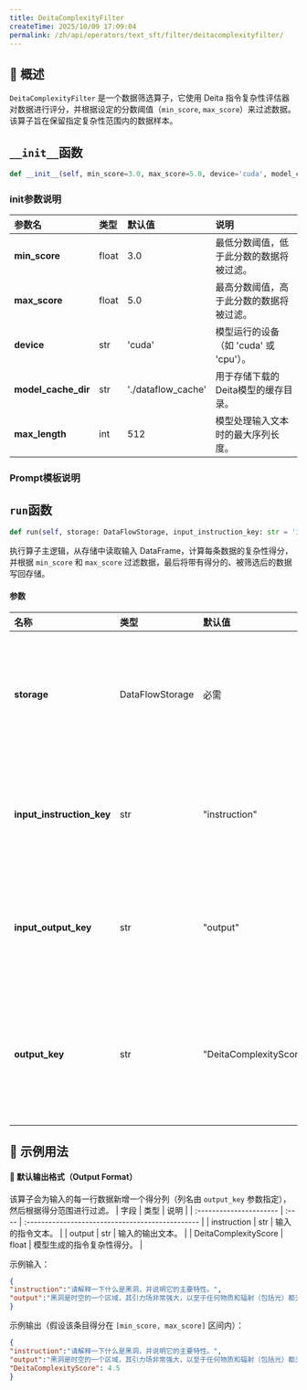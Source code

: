 ```yaml
---
title: DeitaComplexityFilter
createTime: 2025/10/09 17:09:04
permalink: /zh/api/operators/text_sft/filter/deitacomplexityfilter/
---
```


## 📘 概述
`DeitaComplexityFilter` 是一个数据筛选算子，它使用 Deita 指令复杂性评估器对数据进行评分，并根据设定的分数阈值（`min_score`, `max_score`）来过滤数据。该算子旨在保留指定复杂性范围内的数据样本。

## `__init__`函数
```python
def __init__(self, min_score=3.0, max_score=5.0, device='cuda', model_cache_dir='./dataflow_cache', max_length=512)
```
### init参数说明
| 参数名 | 类型 | 默认值 | 说明 |
| :------------------ | :---- | :--------------------- | :--------------------------------------------- |
| **min_score** | float | 3.0 | 最低分数阈值，低于此分数的数据将被过滤。 |
| **max_score** | float | 5.0 | 最高分数阈值，高于此分数的数据将被过滤。 |
| **device** | str | 'cuda' | 模型运行的设备（如 'cuda' 或 'cpu'）。 |
| **model_cache_dir** | str | './dataflow_cache' | 用于存储下载的Deita模型的缓存目录。 |
| **max_length** | int | 512 | 模型处理输入文本时的最大序列长度。 |

### Prompt模板说明

## `run`函数
```python
def run(self, storage: DataFlowStorage, input_instruction_key: str = 'instruction', input_output_key : str = 'output', output_key: str = "DeitaComplexityScore")
```
执行算子主逻辑，从存储中读取输入 DataFrame，计算每条数据的复杂性得分，并根据 `min_score` 和 `max_score` 过滤数据，最后将带有得分的、被筛选后的数据写回存储。
#### 参数
| 名称 | 类型 | 默认值 | 说明 |
| :---------------------- | :---------------- | :----------------------- | :------------------------------------------- |
| **storage** | DataFlowStorage | 必需 | 数据流存储实例，负责读取与写入数据。 |
| **input_instruction_key** | str | "instruction" | 输入列名，对应指令或问题字段。 |
| **input_output_key** | str | "output" | 输入列名，对应输出或答案字段。 |
| **output_key** | str | "DeitaComplexityScore" | 输出列名，用于存储计算出的复杂性得分。 |

## 🧠 示例用法

#### 🧾 默认输出格式（Output Format）
该算子会为输入的每一行数据新增一个得分列（列名由 `output_key` 参数指定），然后根据得分范围进行过滤。
| 字段 | 类型 | 说明 |
| :---------------------- | :---- | :----------------------------------------------- |
| instruction | str | 输入的指令文本。 |
| output | str | 输入的输出文本。 |
| DeitaComplexityScore | float | 模型生成的指令复杂性得分。 |

示例输入：
```json
{
"instruction":"请解释一下什么是黑洞，并说明它的主要特性。",
"output":"黑洞是时空的一个区域，其引力场非常强大，以至于任何物质和辐射（包括光）都无法逃逸。它的主要特性包括：1. 事件视界：黑洞的边界，一旦越过就无法返回。2. 奇点：黑洞中心，密度和引力无限大的点。3. 无毛定理：一个稳定的黑洞仅由其质量、角动量和电荷三个物理量来确定。"
}
```
示例输出（假设该条目得分在 `[min_score, max_score]` 区间内）：
```json
{
"instruction":"请解释一下什么是黑洞，并说明它的主要特性。",
"output":"黑洞是时空的一个区域，其引力场非常强大，以至于任何物质和辐射（包括光）都无法逃逸。它的主要特性包括：1. 事件视界：黑洞的边界，一旦越过就无法返回。2. 奇点：黑洞中心，密度和引力无限大的点。3. 无毛定理：一个稳定的黑洞仅由其质量、角动量和电荷三个物理量来确定。",
"DeitaComplexityScore": 4.5
}
```
